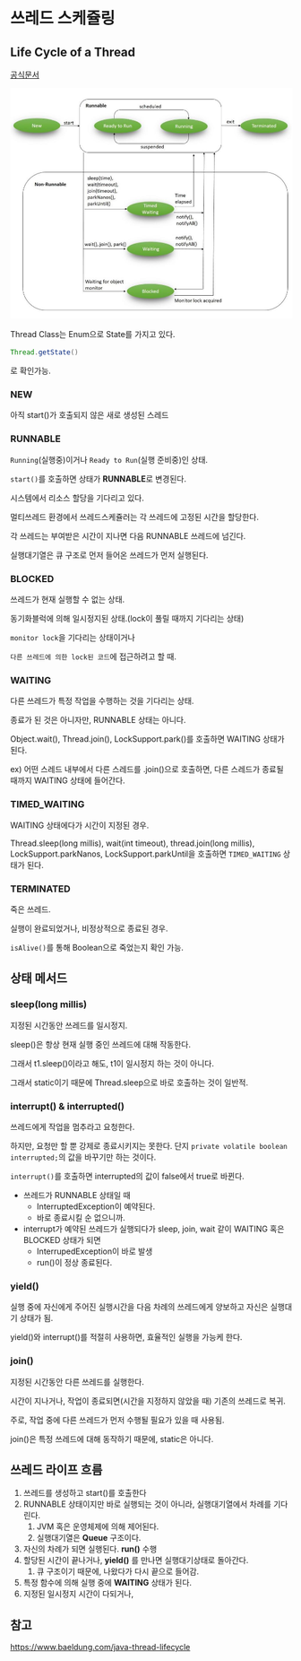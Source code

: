 # 쓰레드 스케쥴링

## Life Cycle of a Thread

[공식문서](https://docs.oracle.com/en/java/javase/17/docs/api/java.base/java/lang/Thread.State.html#WAITING)

![lifecycle](../../Images/Java/threadlifecycle.jpg)

Thread Class는 Enum으로 State를 가지고 있다.

```java
Thread.getState()
```

로 확인가능.

### NEW

아직 start()가 호출되지 않은 새로 생성된 스레드

### RUNNABLE

`Running`(실행중)이거나 `Ready to Run`(실행 준비중)인 상태.

`start()`를 호출하면 상태가 **RUNNABLE**로 변경된다.

시스템에서 리소스 할당을 기다리고 있다.

멀티쓰레드 환경에서 쓰레드스케쥴러는 각 쓰레드에 고정된 시간을 할당한다.

각 쓰레드는 부여받은 시간이 지나면 다음 RUNNABLE 쓰레드에 넘긴다.

실행대기열은 큐 구조로 먼저 들어온 쓰레드가 먼저 실행된다.

### BLOCKED

쓰레드가 현재 실행할 수 없는 상태.

동기화블럭에 의해 일시정지된 상태.(lock이 풀릴 때까지 기다리는 상태)

`monitor lock`을 기다리는 상태이거나

`다른 쓰레드에 의한 lock된 코드`에 접근하려고 할 때.

### WAITING

다른 쓰레드가 특정 작업을 수행하는 것을 기다리는 상태.

종료가 된 것은 아니자만, RUNNABLE 상태는 아니다.

Object.wait(), Thread.join(), LockSupport.park()를 호출하면 WAITING 상태가 된다.

ex) 어떤 스레드 내부에서 다른 스레드를 .join()으로 호출하면, 다른 스레드가 종료될 때까지 WAITING 상태에 들어간다.

### TIMED_WAITING

WAITING 상태에다가 시간이 지정된 경우.

Thread.sleep(long millis), wait(int timeout), thread.join(long millis), LockSupport.parkNanos, LockSupport.parkUntil을 호출하면 `TIMED_WAITING` 상태가 된다.

### TERMINATED

죽은 쓰레드.

실행이 완료되었거나, 비정상적으로 종료된 경우.

`isAlive()`를 통해 Boolean으로 죽었는지 확인 가능.

## 상태 메서드

### sleep(long millis)

지정된 시간동안 쓰레드를 일시정지.

sleep()은 항상 현재 실행 중인 쓰레드에 대해 작동한다.

그래서 t1.sleep()이라고 해도, t1이 일시정지 하는 것이 아니다.

그래서 static이기 때문에 Thread.sleep으로 바로 호출하는 것이 일반적.

### interrupt() & interrupted()

쓰레드에게 작업을 멈추라고 요청한다.

하지만, 요청만 할 뿐 강제로 종료시키지는 못한다.
단지 `private volatile boolean interrupted;`의 값을 바꾸기만 하는 것이다.

`interrupt()`를 호출하면 interrupted의 값이 false에서 true로 바뀐다.

- 쓰레드가 RUNNABLE 상태일 때
  - InterruptedException이 예약된다.
  - 바로 종료시킬 순 없으니까.
- interrupt가 예약된 쓰레드가 실행되다가 sleep, join, wait 같이 WAITING 혹은 BLOCKED 상태가 되면
  - InterrupedException이 바로 발생
  - run()이 정상 종료된다.

### yield()

실행 중에 자신에게 주어진 실행시간을 다음 차례의 쓰레드에게 양보하고 자신은 실행대기 상태가 됨.

yield()와 interrupt()를 적절히 사용하면, 효율적인 실행을 가능케 한다.

### join()

지정된 시간동안 다른 쓰레드를 실행한다.

시간이 지나거나, 작업이 종료되면(시간을 지정하지 않았을 때) 기존의 쓰레드로 복귀.

주로, 작업 중에 다른 쓰레드가 먼저 수행될 필요가 있을 때 사용됨.

join()은 특정 쓰레드에 대해 동작하기 때문에, static은 아니다.

## 쓰레드 라이프 흐름

1. 쓰레드를 생성하고 start()를 호출한다
2. RUNNABLE 상태이지만 바로 실행되는 것이 아니라, 실행대기열에서 차례를 기다린다.
   1. JVM 혹은 운영체제에 의해 제어된다.
   2. 실행대기열은 **Queue** 구조이다.
3. 자신의 차례가 되면 실행된다. **run()** 수행
4. 할당된 시간이 끝나거나, **yield()** 를 만나면 실행대기상태로 돌아간다.
   1. 큐 구조이기 때문에, 나왔다가 다시 끝으로 들어감.
5. 특정 함수에 의해 실행 중에 **WAITING** 상태가 된다.
6. 지정된 일시정지 시간이 다되거나,

## 참고

https://www.baeldung.com/java-thread-lifecycle
